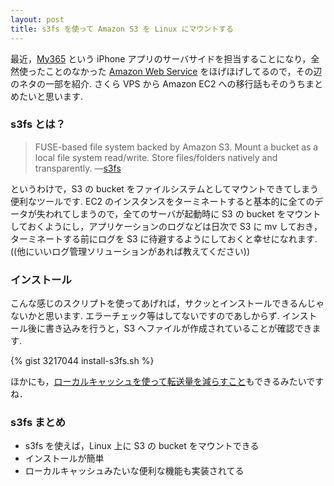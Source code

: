 ```yaml
---
layout: post
title: s3fs を使って Amazon S3 を Linux にマウントする
---
```


最近，[My365](http://my365.in) という iPhone アプリのサーバサイドを担当することになり，全然使ったことのなかった [Amazon Web Service](http://aws.amazon.com/jp/) をほげほげしてるので，その辺のネタの一部を紹介. さくら VPS から Amazon EC2 への移行話もそのうちまとめたいと思います.

### s3fs とは？

> FUSE-based file system backed by Amazon S3. Mount a bucket as a local file system read/write. Store files/folders natively and transparently. ―[s3fs](http://code.google.com/p/s3fs/)

というわけで，S3 の bucket をファイルシステムとしてマウントできてしまう便利なツールです. EC2 のインスタンスをターミネートすると基本的に全てのデータが失われてしまうので，全てのサーバが起動時に S3 の bucket をマウントしておくようにし，アプリケーションのログなどは日次で S3 に mv しておき，ターミネートする前にログを S3 に待避するようにしておくと幸せになれます. ((他にいいログ管理ソリューションがあれば教えてください))

### インストール

こんな感じのスクリプトを使ってあげれば，サクッとインストールできるんじゃないかと思います. エラーチェック等はしてないですのであしからず. インストール後に書き込みを行うと，S3 へファイルが作成されていることが確認できます.

{% gist 3217044 install-s3fs.sh %}

ほかにも，[ローカルキャッシュを使って転送量を減らすこと](http://code.google.com/p/s3fs/wiki/FuseOverAmazon)もできるみたいですね．

### s3fs まとめ

- s3fs を使えば，Linux 上に S3 の bucket をマウントできる
- インストールが簡単
- ローカルキャッシュみたいな便利な機能も実装されてる

